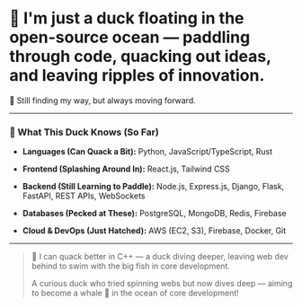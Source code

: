 # 🐤 I'm just a duck floating in the open-source ocean — paddling through code, quacking out ideas, and leaving ripples of innovation.

🌊 Still finding my way, but always moving forward.

---

### 🐣 What This Duck Knows (So Far)

* **Languages (Can Quack a Bit):**
 Python, JavaScript/TypeScript, Rust

* **Frontend (Splashing Around In):**
  React.js, Tailwind CSS

* **Backend (Still Learning to Paddle):**
  Node.js, Express.js, Django, Flask, FastAPI, REST APIs, WebSockets

* **Databases (Pecked at These):**
  PostgreSQL, MongoDB, Redis, Firebase

* **Cloud & DevOps (Just Hatched):**
  AWS (EC2, S3), Firebase, Docker, Git

---

> 🐤 I can quack better in C++ — a duck diving deeper, leaving web dev behind to swim with the big fish in core development.
>
> A curious duck who tried spinning webs but now dives deep — aiming to become a whale 🐳 in the ocean of core development!



